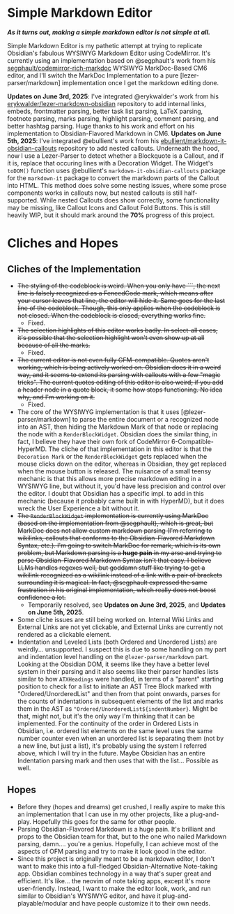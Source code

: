 # Simple Markdown Editor
_**As it turns out, making a simple markdown editor is not simple at all.**_

Simple Markdown Editor is my pathetic attempt at trying to replicate Obsidian's fabulous WYSIWYG Markdown Editor using CodeMirror.
It's currently using an implementation based on @segphault's work from his [segphault/codemirror-rich-markdoc](https://github.com/segphault/codemirror-rich-markdoc)
WYSIWYG MarkDoc-Based CM6 editor, and I'll switch the MarkDoc Implementation to a pure [lezer-parser/markdown] implementation once I get the markdown editing done.

**Updates on June 3rd, 2025**: I've integrated @erykwalder's work from his [erykwalder/lezer-markdown-obsidian](https://github.com/erykwalder/lezer-markdown-obsidian) repository to add internal links, embeds, frontmatter parsing, better task list parsing, LaTeX parsing, footnote parsing, marks parsing, highlight parsing, comment parsing, and better hashtag parsing. Huge thanks to his work and effort on his implementation to Obsidian-Flavored Markdown in CM6.
**Updates on June 5th, 2025**: I've integrated @ebullient's work from his [ebullient/markdown-it-obsidian-callouts](https://github.com/ebullient/markdown-it-obsidian-callouts) repository to add nested callouts. Underneath the hood, now I use a Lezer-Parser to detect whether a Blockquote is a Callout, and if it is, replace that occuring lines with a Decoration Widget. The Widget's `toDOM()` function uses @ebullient's `markdown-it-obsidian-callouts` package for the `markdown-it` package to convert the markdown parts of the Callout into HTML. This method does solve some nesting issues, where some prose components works in callouts now, but nested callouts is still half-supported. While nested Callouts does show correctly, some functionality may be missing, like Callout Icons and Callout Fold Buttons. This is still heavily WIP, but it should mark around the **70%** progress of this project.

# Cliches and Hopes
## Cliches of the Implementation
- ~~The styling of the codeblock is weird. When you only have \`\`\`, the next line is falsely recognized as a FencedCode mark, which means after your cursor leaves that line, the editor will hide it. Same goes for the last line of the codeblock. Though, this only applies when the codeblock is not closed. When the codeblock is closed, everything works fine.~~
  - Fixed.
- ~~The selection highlights of this editor works badly. In select-all cases, it's possible that the selection highlight won't even show up at all because of all the marks.~~
  - Fixed.
- ~~The current editor is not even fully GFM-compatible. Quotes aren't working, which is being actively worked on. Obsidian does it in a weird way, and it seems to extend its parsing with callouts with a few "magic tricks". The current quotes editing of this editor is also weird; if you add a header node in a quote block, it some how stops functioning. No idea why, and I'm working on it.~~
  - Fixed.
- The core of the WYSIWYG implementation is that it uses [@lezer-parser/markdown] to parse the entire document or a recognized node into an AST, then hiding the Markdown Mark of that node or replacing the node with a `RenderBlockWidget`. Obsidian does the similar thing, in fact, I believe they have their own fork of CodeMirror 6-Compatible-HyperMD. The cliche of that implementation in this editor is that the `Decoration Mark` or the `RenderBlockWidget` gets replaced when the mouse clicks down on the editor, whereas in Obsidian, they get replaced when the mouse button is released. The nuisance of a small teensy mechanic is that this allows more precise markdown editing in a WYSIWYG line, but without it, you'd have less precision and control over the editor. I doubt that Obsidian has a specific impl. to add in this mechanic (because it probably came built in with HyperMD), but it does wreck the User Experience a bit without it.
- ~~The `RenderBlockWidget` implementation is currently using MarkDoc (based on the implementation from @segphault), which is great, but MarkDoc does not allow custom markdown parsing (I'm referring to wikilinks, callouts that conforms to the Obsidian-Flavored Markdown Syntax, etc.). I'm going to switch MarkDoc for remark, which is its own problem, but Markdown parsing is a **huge pain** in my arse and trying to parse Obsidian-Flavored Markdown Syntax isn't that easy. I believe LLMs handles regexes well, but goddamn stuff like trying to get a wikilink recognized as a wikilink instead of a link with a pair of brackets surrounding it is magical. In fact, @segphault expressed the same frustration in his original implementation, which really does not boost confidence a lot.~~
  - Temporarily resolved, see **Updates on June 3rd, 2025**, and **Updates on June 5th, 2025**.
- Some cliche issues are still being worked on. Internal Wiki Links and External Links are not yet clickable, and External Links are currently not rendered as a clickable element.
- Indentation and Leveled Lists (both Ordered and Unordered Lists) are weirdly... unsupported. I suspect this is due to some handling on my part and indentation level handling on the `@lezer-parser/markdown` part. Looking at the Obsidian DOM, it seems like they have a better level system in their parsing and it also seems like their parser handles lists similar to how `ATXHeadings` were handled, in terms of a "parent" starting position to check for a list to initiate an AST Tree Block marked with "Ordered/UnorderedList" and then from that point onwards, parses for the counts of indentations in subsequent elements of the list and marks them in the AST as `"Ordered/UnorderedList${indentNumber}`. Might be that, might not, but it's the only way I'm thinking that it can be implemented. For the continuity of the order in Ordered Lists in Obsidian, i.e. ordered list elements on the same level uses the same number counter even when an unordered list is separating them (not by a new line, but just a list), it's probably using the system I referred above, which I will try in the future. Maybe Obsidian has an entire Indentation parsing mark and then uses that with the list... Possible as well.

## Hopes
- Before they (hopes and dreams) get crushed, I really aspire to make this an implementation that I can use in my other projects, like a plug-and-play. Hopefully this goes for the same for other people.
- Parsing Obsidian-Flavored Markdown is a huge pain. It's brilliant and props to the Obsidian team for that, but to the one who nailed Markdown parsing, damn.... you're a genius. Hopefully, I can achieve most of the aspects of OFM parsing and try to make it look good in the editor.
- Since this project is originally meant to be a markdown editor, I don't want to make this into a full-fledged Obsidian-Alternative Note-taking app. Obsidian combines technology in a way that's super great and efficient. It's like... the neovim of note taking apps, except it's more user-friendly. Instead, I want to make the editor look, work, and run similar to Obsidian's WYSIWYG editor, and have it plug-and-playable/modular and have people customize it to their own needs.
